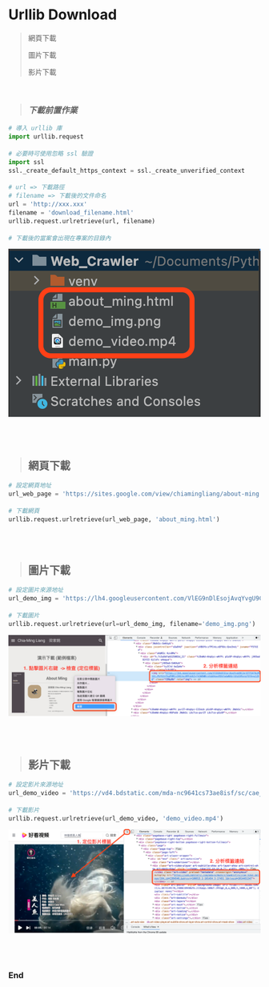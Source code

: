 # Urllib Download

> 網頁下載
> 
> 圖片下載 
> 
> 影片下載

<br/>

> ### _下載前置作業_

```python
# 導入 urllib 庫
import urllib.request

# 必要時可使用忽略 ssl 驗證
import ssl
ssl._create_default_https_context = ssl._create_unverified_context

# url => 下載路徑
# filename => 下載後的文件命名
url = 'http://xxx.xxx'
filename = 'download_filename.html'
urllib.request.urlretrieve(url, filename)

# 下載後的當案會出現在專案的目錄內
```

![](https://raw.githubusercontent.com/alsk1369854/Ming_Home_Google_Sites/master/Python_Crawler/download_file_storage_location.png)

<br/><br/>

> ## 網頁下載

```python
# 設定網頁地址
url_web_page = 'https://sites.google.com/view/chiamingliang/about-ming'

# 下載網頁
urllib.request.urlretrieve(url_web_page, 'about_ming.html')
```

<br/><br/>

> ## 圖片下載

```python
# 設定圖片來源地址
url_demo_img = 'https://lh4.googleusercontent.com/VlEG9nDlEsojAvqYvgU9C2ajETFSX76cMY1Gt4ynw9glmzFJ90EP1uv6oFUyuLPbfOJnTkaPHMCxIQOJgcXMFokKZyf43WQWNrxVabQewvR9kYwdwNhbjGXsGVRxng7OfA=w1280'

# 下載圖片 
urllib.request.urlretrieve(url=url_demo_img, filename='demo_img.png')
```

![](https://raw.githubusercontent.com/alsk1369854/Ming_Home_Google_Sites/master/Python_Crawler/download_image_demo.png)

<br/><br/>

> ## 影片下載

```python
# 設定影片來源地址
url_demo_video = 'https://vd4.bdstatic.com/mda-nc9641cs73ae8isf/sc/cae_h264_delogo/1646886893879862123/mda-nc9641cs73ae8isf.mp4?v_from_s=hkapp-haokan-nanjing&auth_key=1649067774-0-0-c583d9124b7e9ca8f420ff5376fede13&bcevod_channel=searchbox_feed&cd=0&pd=1&pt=3&logid=3174775469&vid=13845466462917644178&abtest=100815_2-101454_3-17451_1&klogid=3174775469'

# 下載影片
urllib.request.urlretrieve(url_demo_video, 'demo_video.mp4')
```

![](https://raw.githubusercontent.com/alsk1369854/Ming_Home_Google_Sites/master/Python_Crawler/download_video_demo.png)

<br/><br/>

### **End**
